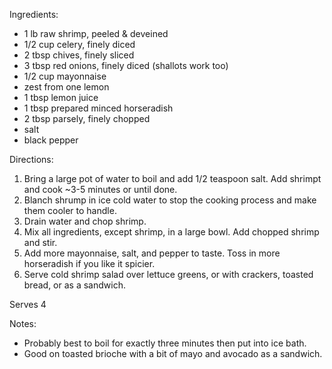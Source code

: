 Ingredients:
- 1 lb raw shrimp, peeled & deveined
- 1/2 cup celery, finely diced
- 2 tbsp chives, finely sliced
- 3 tbsp red onions, finely diced (shallots work too)
- 1/2 cup mayonnaise
- zest from one lemon
- 1 tbsp lemon juice
- 1 tbsp prepared minced horseradish
- 2 tbsp parsely, finely chopped
- salt
- black pepper

Directions:
1. Bring a large pot of water to boil and add 1/2 teaspoon salt. Add shrimpt and cook ~3-5 minutes or until done.
2. Blanch shrump in ice cold water to stop the cooking process and make them cooler to handle.
3. Drain water and chop shrimp.
4. Mix all ingredients, except shrimp, in a large bowl. Add chopped shrimp and stir.
5. Add more mayonnaise, salt, and pepper to taste. Toss in more horseradish if you like it spicier.
6. Serve cold shrimp salad over lettuce greens, or with crackers, toasted bread, or as a sandwich.

Serves 4

Notes: 
- Probably best to boil for exactly three minutes then put into ice bath.
- Good on toasted brioche with a bit of mayo and avocado as a sandwich. 
